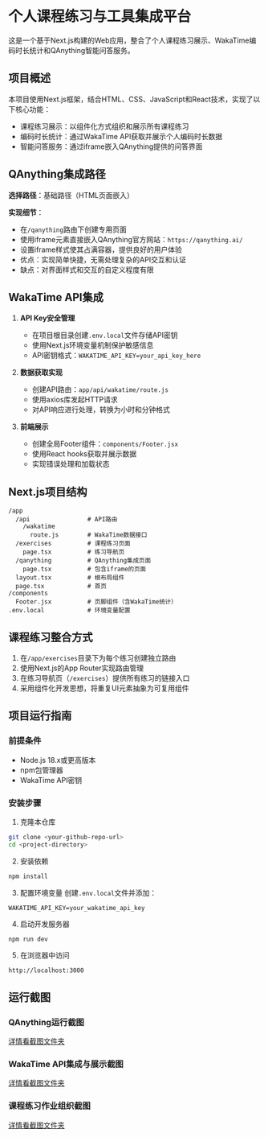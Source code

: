 # 个人课程练习与工具集成平台

这是一个基于Next.js构建的Web应用，整合了个人课程练习展示、WakaTime编码时长统计和QAnything智能问答服务。

## 项目概述

本项目使用Next.js框架，结合HTML、CSS、JavaScript和React技术，实现了以下核心功能：
- 课程练习展示：以组件化方式组织和展示所有课程练习
- 编码时长统计：通过WakaTime API获取并展示个人编码时长数据
- 智能问答服务：通过iframe嵌入QAnything提供的问答界面

## QAnything集成路径

**选择路径**：基础路径（HTML页面嵌入）

**实现细节**：
- 在`/qanything`路由下创建专用页面
- 使用iframe元素直接嵌入QAnything官方网站：`https://qanything.ai/`
- 设置iframe样式使其占满容器，提供良好的用户体验
- 优点：实现简单快捷，无需处理复杂的API交互和认证
- 缺点：对界面样式和交互的自定义程度有限

## WakaTime API集成

1. **API Key安全管理**
   - 在项目根目录创建`.env.local`文件存储API密钥
   - 使用Next.js环境变量机制保护敏感信息
   - API密钥格式：`WAKATIME_API_KEY=your_api_key_here`

2. **数据获取实现**
   - 创建API路由：`app/api/wakatime/route.js`
   - 使用axios库发起HTTP请求
   - 对API响应进行处理，转换为小时和分钟格式

3. **前端展示**
   - 创建全局Footer组件：`components/Footer.jsx`
   - 使用React hooks获取并展示数据
   - 实现错误处理和加载状态

## Next.js项目结构

```
/app
  /api                # API路由
    /wakatime
      route.js        # WakaTime数据接口
  /exercises          # 课程练习页面
    page.tsx          # 练习导航页
  /qanything          # QAnything集成页面
    page.tsx          # 包含iframe的页面
  layout.tsx          # 根布局组件
  page.tsx            # 首页
/components
  Footer.jsx          # 页脚组件（含WakaTime统计）
.env.local            # 环境变量配置
```

## 课程练习整合方式

1. 在`/app/exercises`目录下为每个练习创建独立路由
2. 使用Next.js的App Router实现路由管理
3. 在练习导航页（`/exercises`）提供所有练习的链接入口
4. 采用组件化开发思想，将重复UI元素抽象为可复用组件

## 项目运行指南

### 前提条件
- Node.js 18.x或更高版本
- npm包管理器
- WakaTime API密钥

### 安装步骤

1. 克隆本仓库
```bash
git clone <your-github-repo-url>
cd <project-directory>
```

2. 安装依赖
```bash
npm install
```

3. 配置环境变量
创建`.env.local`文件并添加：
```
WAKATIME_API_KEY=your_wakatime_api_key
```

4. 启动开发服务器
```bash
npm run dev
```

5. 在浏览器中访问
```
http://localhost:3000
```

## 运行截图

### QAnything运行截图
[详情看截图文件夹](screenshots/qanything.png)

### WakaTime API集成与展示截图
[详情看截图文件夹](screenshots/wakatime.png)

### 课程练习作业组织截图
[详情看截图文件夹](screenshots/exercise.png) 
